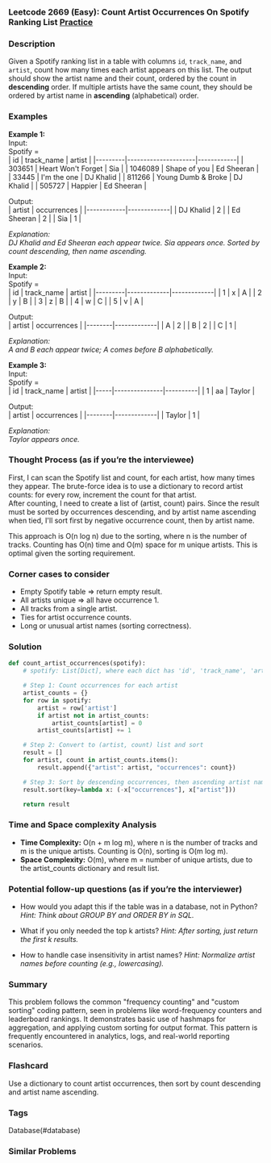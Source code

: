 ### Leetcode 2669 (Easy): Count Artist Occurrences On Spotify Ranking List [Practice](https://leetcode.com/problems/count-artist-occurrences-on-spotify-ranking-list)

### Description  
Given a Spotify ranking list in a table with columns `id`, `track_name`, and `artist`, count how many times each artist appears on this list. The output should show the artist name and their count, ordered by the count in **descending** order. If multiple artists have the same count, they should be ordered by artist name in **ascending** (alphabetical) order.

### Examples  

**Example 1:**  
Input:  
Spotify =  
| id      | track_name           | artist     |
|---------|---------------------|------------|
| 303651  | Heart Won't Forget  | Sia        |
| 1046089 | Shape of you        | Ed Sheeran |
| 33445   | I'm the one         | DJ Khalid  |
| 811266  | Young Dumb & Broke  | DJ Khalid  |
| 505727  | Happier             | Ed Sheeran |

Output:  
| artist     | occurrences |
|------------|-------------|
| DJ Khalid  | 2           |
| Ed Sheeran | 2           |
| Sia        | 1           |

*Explanation:  
DJ Khalid and Ed Sheeran each appear twice. Sia appears once. Sorted by count descending, then name ascending.*

**Example 2:**  
Input:  
Spotify =  
| id      | track_name  | artist      |
|---------|-------------|-------------|
| 1       | x           | A           |
| 2       | y           | B           |
| 3       | z           | B           |
| 4       | w           | C           |
| 5       | v           | A           |

Output:  
| artist | occurrences |
|--------|-------------|
| A      | 2           |
| B      | 2           |
| C      | 1           |

*Explanation:  
A and B each appear twice; A comes before B alphabetically.*

**Example 3:**  
Input:  
Spotify =  
| id  | track_name     | artist   |
|-----|---------------|----------|
| 1   | aa            | Taylor   |

Output:  
| artist | occurrences |
|--------|-------------|
| Taylor | 1           |

*Explanation:  
Taylor appears once.*

### Thought Process (as if you’re the interviewee)  
First, I can scan the Spotify list and count, for each artist, how many times they appear. The brute-force idea is to use a dictionary to record artist counts: for every row, increment the count for that artist.  
After counting, I need to create a list of (artist, count) pairs. Since the result must be sorted by occurrences descending, and by artist name ascending when tied, I'll sort first by negative occurrence count, then by artist name.  

This approach is O(n log n) due to the sorting, where n is the number of tracks. Counting has O(n) time and O(m) space for m unique artists. This is optimal given the sorting requirement.

### Corner cases to consider  
- Empty Spotify table ⇒ return empty result.
- All artists unique ⇒ all have occurrence 1.
- All tracks from a single artist.
- Ties for artist occurrence counts.
- Long or unusual artist names (sorting correctness).

### Solution

```python
def count_artist_occurrences(spotify):
    # spotify: List[Dict], where each dict has 'id', 'track_name', 'artist'

    # Step 1: Count occurrences for each artist
    artist_counts = {}
    for row in spotify:
        artist = row['artist']
        if artist not in artist_counts:
            artist_counts[artist] = 0
        artist_counts[artist] += 1

    # Step 2: Convert to (artist, count) list and sort
    result = []
    for artist, count in artist_counts.items():
        result.append({"artist": artist, "occurrences": count})

    # Step 3: Sort by descending occurrences, then ascending artist name
    result.sort(key=lambda x: (-x["occurrences"], x["artist"]))

    return result
```

### Time and Space complexity Analysis  

- **Time Complexity:** O(n + m log m), where n is the number of tracks and m is the unique artists. Counting is O(n), sorting is O(m log m).
- **Space Complexity:** O(m), where m = number of unique artists, due to the artist_counts dictionary and result list.

### Potential follow-up questions (as if you’re the interviewer)  

- How would you adapt this if the table was in a database, not in Python?
  *Hint: Think about GROUP BY and ORDER BY in SQL.*

- What if you only needed the top k artists?
  *Hint: After sorting, just return the first k results.*

- How to handle case insensitivity in artist names?
  *Hint: Normalize artist names before counting (e.g., lowercasing).*

### Summary
This problem follows the common "frequency counting" and "custom sorting" coding pattern, seen in problems like word-frequency counters and leaderboard rankings. It demonstrates basic use of hashmaps for aggregation, and applying custom sorting for output format. This pattern is frequently encountered in analytics, logs, and real-world reporting scenarios.


### Flashcard
Use a dictionary to count artist occurrences, then sort by count descending and artist name ascending.

### Tags
Database(#database)

### Similar Problems

